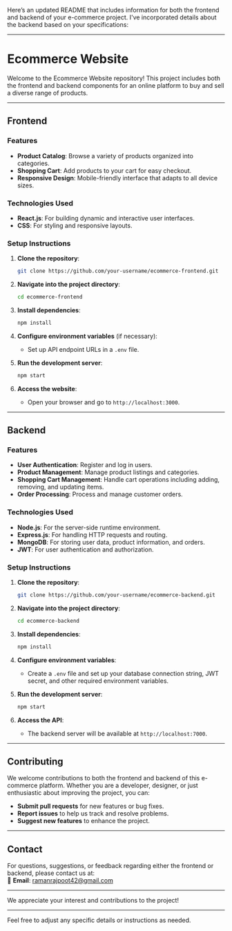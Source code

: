 Here’s an updated README that includes information for both the frontend and backend of your e-commerce project. I've incorporated details about the backend based on your specifications:

---

# **Ecommerce Website**

Welcome to the Ecommerce Website repository! This project includes both the frontend and backend components for an online platform to buy and sell a diverse range of products.

---

## **Frontend**

### **Features**

- **Product Catalog**: Browse a variety of products organized into categories.
- **Shopping Cart**: Add products to your cart for easy checkout.
- **Responsive Design**: Mobile-friendly interface that adapts to all device sizes.

### **Technologies Used**

- **React.js**: For building dynamic and interactive user interfaces.
- **CSS**: For styling and responsive layouts.

### **Setup Instructions**

1. **Clone the repository**:
   ```bash
   git clone https://github.com/your-username/ecommerce-frontend.git
   ```

2. **Navigate into the project directory**:
   ```bash
   cd ecommerce-frontend
   ```

3. **Install dependencies**:
   ```bash
   npm install
   ```

4. **Configure environment variables** (if necessary):
   - Set up API endpoint URLs in a `.env` file.

5. **Run the development server**:
   ```bash
   npm start
   ```

6. **Access the website**:
   - Open your browser and go to `http://localhost:3000`.

---

## **Backend**

### **Features**

- **User Authentication**: Register and log in users.
- **Product Management**: Manage product listings and categories.
- **Shopping Cart Management**: Handle cart operations including adding, removing, and updating items.
- **Order Processing**: Process and manage customer orders.

### **Technologies Used**

- **Node.js**: For the server-side runtime environment.
- **Express.js**: For handling HTTP requests and routing.
- **MongoDB**: For storing user data, product information, and orders.
- **JWT**: For user authentication and authorization.

### **Setup Instructions**

1. **Clone the repository**:
   ```bash
   git clone https://github.com/your-username/ecommerce-backend.git
   ```

2. **Navigate into the project directory**:
   ```bash
   cd ecommerce-backend
   ```

3. **Install dependencies**:
   ```bash
   npm install
   ```

4. **Configure environment variables**:
   - Create a `.env` file and set up your database connection string, JWT secret, and other required environment variables.

5. **Run the development server**:
   ```bash
   npm start
   ```

6. **Access the API**:
   - The backend server will be available at `http://localhost:7000`.

---

## **Contributing**

We welcome contributions to both the frontend and backend of this e-commerce platform. Whether you are a developer, designer, or just enthusiastic about improving the project, you can:

- **Submit pull requests** for new features or bug fixes.
- **Report issues** to help us track and resolve problems.
- **Suggest new features** to enhance the project.

---

## **Contact**

For questions, suggestions, or feedback regarding either the frontend or backend, please contact us at:  
📧 **Email**: [ramanrajpoot42@gmail.com](mailto:ramanrajpoot42@gmail.com)

---

We appreciate your interest and contributions to the project!

---

Feel free to adjust any specific details or instructions as needed.

